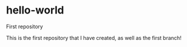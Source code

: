 # hello-world
First repository

This is the first repository that I have created, as well as the first branch!
